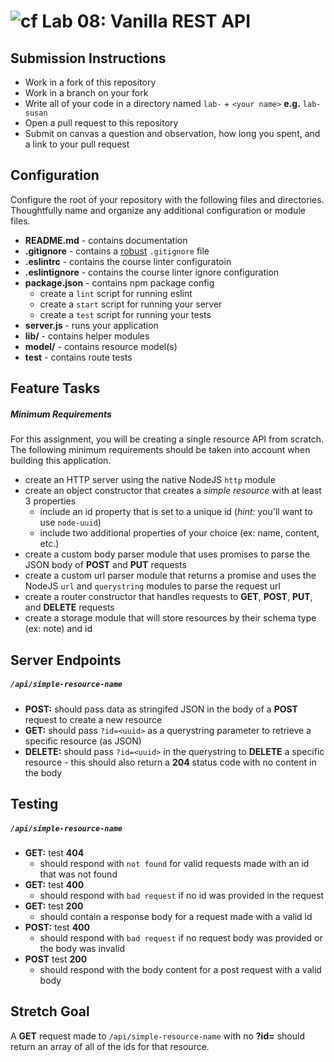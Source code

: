 ![cf](https://i.imgur.com/7v5ASc8.png) Lab 08: Vanilla REST API
======

## Submission Instructions
* Work in a fork of this repository
* Work in a branch on your fork
* Write all of your code in a directory named `lab-` + `<your name>` **e.g.** `lab-susan`
* Open a pull request to this repository
* Submit on canvas a question and observation, how long you spent, and a link to your pull request

## Configuration 
Configure the root of your repository with the following files and directories. Thoughtfully name and organize any additional configuration or module files.
* **README.md** - contains documentation
* **.gitignore** - contains a [robust](http://gitignore.io) `.gitignore` file 
* **.eslintrc** - contains the course linter configuratoin
* **.eslintignore** - contains the course linter ignore configuration
* **package.json** - contains npm package config
  * create a `lint` script for running eslint
  * create a `start` script for running your server
  * create a `test` script for running your tests
* **server.js** - runs your application
* **lib/** - contains helper modules
* **model/** - contains resource model(s)
* **__test__** - contains route tests

## Feature Tasks

##### Minimum Requirements
For this assignment, you will be creating a single resource API from scratch.  The following minimum requirements should be taken into account when building this application.

* create an HTTP server using the native NodeJS `http` module
* create an object constructor that creates a _simple resource_ with at least 3 properties
  * include an id property that is set to a unique id (*hint:* you'll want to use `node-uuid`)
  * include two additional properties of your choice (ex: name, content, etc.)
* create a custom body parser module that uses promises to parse the JSON body of **POST** and **PUT** requests
* create a custom url parser module that returns a promise and uses the NodeJS `url` and `querystring` modules to parse the request url
* create a router constructor that handles requests to **GET**, **POST**, **PUT**, and **DELETE** requests
* create a storage module that will store resources by their schema type (ex: note) and id

## Server Endpoints
##### `/api/simple-resource-name`
* **POST:** should pass data as stringifed JSON in the body of a **POST** request to create a new resource
* **GET:** should pass `?id=<uuid>` as a querystring parameter to retrieve a specific resource (as JSON)
* **DELETE:** should pass `?id=<uuid>` in the querystring to **DELETE** a specific resource - this should also return a **204** status code with no content in the body

## Testing
##### `/api/simple-resource-name`
  * **GET:** test **404**
    * should respond with `not found` for valid requests made with an id that was not found
  * **GET:** test **400**
    * should respond with `bad request` if no id was provided in the request
  * **GET:** test **200**
    * should contain a response body for a request made with a valid id
  * **POST:** test **400**
    * should respond with `bad request` if no request body was provided or the body was invalid
  * **POST** test **200**
    * should respond with the body content for a post request with a valid body

## Stretch Goal
A **GET** request made to `/api/simple-resource-name` with no **?id=** should return an array of all of the ids for that resource.
